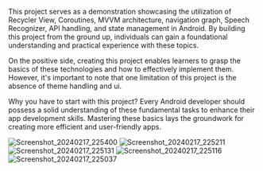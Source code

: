 This project serves as a demonstration showcasing the utilization of Recycler View, Coroutines, MVVM architecture, navigation graph, Speech Recognizer, API handling, and state management in Android. By building this project from the ground up, individuals can gain a foundational understanding and practical experience with these topics.

On the positive side, creating this project enables learners to grasp the basics of these technologies and how to effectively implement them. However, it's important to note that one limitation of this project is the absence of theme handling and ui. 

Why you have to start with this project?
Every Android developer should possess a solid understanding of these fundamental tasks to enhance their app development skills. Mastering these basics lays the groundwork for creating more efficient and user-friendly apps.

![Screenshot_20240217_225400](https://github.com/AndroVelper/SmallProjects/assets/145798924/ccba0e23-9d0c-455e-8a6f-3fe10d7641e8)
![Screenshot_20240217_225211](https://github.com/AndroVelper/SmallProjects/assets/145798924/85a989c2-4290-4d2b-b18a-315ee8362dab)
![Screenshot_20240217_225131](https://github.com/AndroVelper/SmallProjects/assets/145798924/f5048341-01e5-4420-899f-860da7ff23df)
![Screenshot_20240217_225116](https://github.com/AndroVelper/SmallProjects/assets/145798924/90a7461c-6942-400a-8fde-614d0f56561a)
![Screenshot_20240217_225037](https://github.com/AndroVelper/SmallProjects/assets/145798924/28c1ff06-c751-4d59-9ead-aa714dd67fbe)
